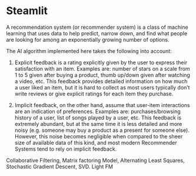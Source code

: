 # Steamlit

A recommendation system (or recommender system) is a class of machine learning that uses data to help predict, narrow down, and find what people are looking for among an exponentially growing number of options.

The AI algorithm implemented here takes the following into account:

1) Explicit feedback is a rating explicitly given by the user to express their satisfaction with an item. Examples are: number of stars on a scale from 1 to 5 given after buying a product, thumb up/down given after watching a video, etc. This feedback provides detailed information on how much a user liked an item, but it is hard to collect as most users typically don’t write reviews or give explicit ratings for each item they purchase.

2) Implicit feedback, on the other hand, assume that user-item interactions are an indication of preferences. Examples are: purchases/browsing history of a user, list of songs played by a user, etc. This feedback is extremely abundant, but at the same time it is less detailed and more noisy (e.g. someone may buy a product as a present for someone else). However, this noise becomes negligible when compared to the sheer size of available data of this kind, and most modern Recommender Systems tend to rely on implicit feedback.

Collaborative Filtering, Matrix factoring Model, Alternating Least Squares, Stochastic Gradient Descent, SVD. Light FM